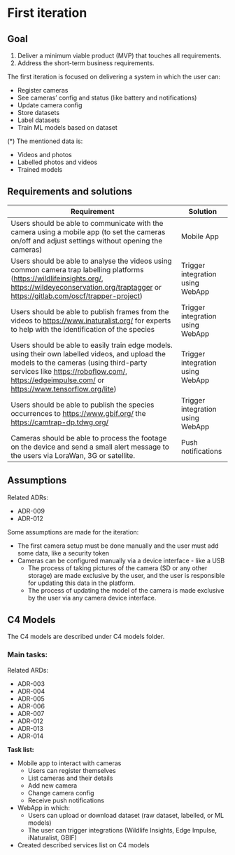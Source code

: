 # First iteration

## Goal

1. Deliver a minimum viable product (MVP) that touches all requirements.
2. Address the short-term business requirements.

The first iteration is focused on delivering a system in which the user can:

- Register cameras
- See cameras’ config and status (like battery and notifications)
- Update camera config
- Store datasets
- Label datasets
- Train ML models based on dataset

(*) The mentioned data is:

- Videos and photos
- Labelled photos and videos
- Trained models

## Requirements and solutions

| Requirement | Solution |
| --- | --- |
| Users should be able to communicate with the camera using a mobile app (to set the cameras on/off and adjust settings without opening the cameras) | Mobile App |
| Users should be able to analyse the videos using common camera trap labelling platforms (https://wildlifeinsights.org/, https://wildeyeconservation.org/traptagger or https://gitlab.com/oscf/trapper-project) | Trigger integration using WebApp |
| Users should be able to publish frames from the videos to https://www.inaturalist.org/ for experts to help with the identification of the species | Trigger integration using WebApp |
| Users should be able to easily train edge models. using their own labelled videos, and upload the models to the cameras (using third-party services like https://roboflow.com/, https://edgeimpulse.com/ or https://www.tensorflow.org/lite) | Trigger integration using WebApp |
| Users should be able to publish the species occurrences to https://www.gbif.org/ the https://camtrap-dp.tdwg.org/ | Trigger integration using WebApp |
| Cameras should be able to process the footage on the device and send a small alert message to the users via LoraWan, 3G or satellite. | Push notifications |

## Assumptions

Related ADRs:

- ADR-009
- ADR-012

Some assumptions are made for the iteration:

- The first camera setup must be done manually and the user must add some data, like a security token
- Cameras can be configured manually via a device interface - like a USB
    - The process of taking pictures of the camera (SD or any other storage) are made exclusive by the user, and the user is responsible for updating this data in the platform.
    - The process of updating the model of the camera is made exclusive by the user via any camera device interface.

## C4 Models

The C4 models are described under C4 models folder.

### Main tasks:

Related ARDs:

- ADR-003
- ADR-004
- ADR-005
- ADR-006
- ADR-007
- ADR-012
- ADR-013
- ADR-014

**Task list:**

- Mobile app to interact with cameras
    - Users can register themselves
    - List cameras and their details
    - Add new camera
    - Change camera config
    - Receive push notifications
- WebApp in which:
    - Users can upload or download dataset (raw dataset, labelled, or ML models)
    - The user can trigger integrations (Wildlife Insights, Edge Impulse, iNaturalist, GBIF)
- Created described services list on C4 models
